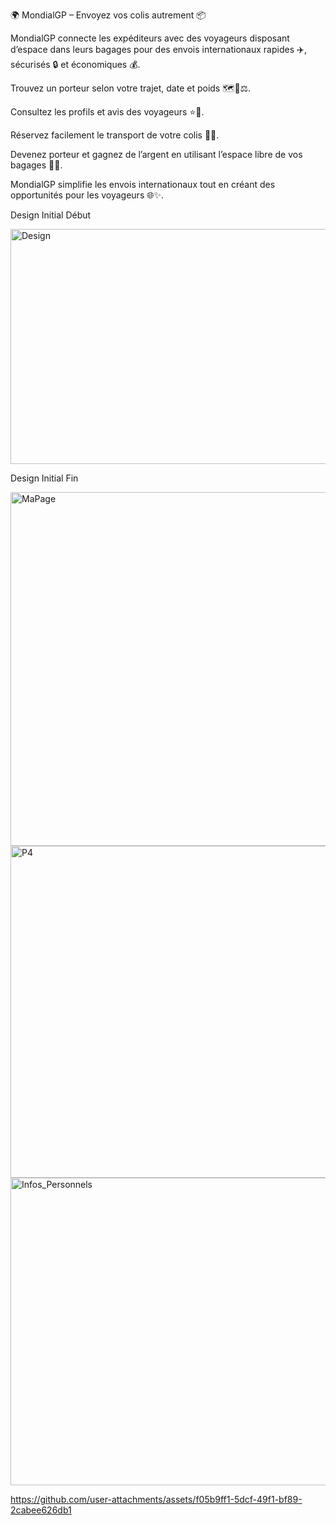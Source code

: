 🌍 MondialGP – Envoyez vos colis autrement 📦

MondialGP connecte les expéditeurs avec des voyageurs disposant d’espace dans leurs bagages pour des envois internationaux rapides ✈️, sécurisés 🔒 et économiques 💰.

Trouvez un porteur selon votre trajet, date et poids 🗺️📅⚖️.

Consultez les profils et avis des voyageurs ⭐👤.

Réservez facilement le transport de votre colis 📝🚚.

Devenez porteur et gagnez de l’argent en utilisant l’espace libre de vos bagages 💼💸.

MondialGP simplifie les envois internationaux tout en créant des opportunités pour les voyageurs 🌐✨.

Design Initial Début

<img width="631" height="376" alt="Design" src="https://github.com/user-attachments/assets/775b9d69-ad4b-4acc-ab50-f4e4622934fa" />

Design Initial Fin



<img width="950" height="566" alt="MaPage" src="https://github.com/user-attachments/assets/9ef957b5-05b7-47c5-9cee-e4a7587cd04e" />




<img width="946" height="531" alt="P4" src="https://github.com/user-attachments/assets/a2291fef-106a-4691-b8f4-8e8e91a7a08b" />

<img width="957" height="492" alt="Infos_Personnels" src="https://github.com/user-attachments/assets/445926e2-f83d-458f-9d55-c0ef853610e9" />


https://github.com/user-attachments/assets/f05b9ff1-5dcf-49f1-bf89-2cabee626db1

